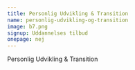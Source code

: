 ```yaml
---
title: Personlig Udvikling & Transition
name: personlig-udvikling-og-transition
image: b7.png
signup: Uddannelses tilbud
onepage: nej
---
```


Personlig Udvikling & Transition